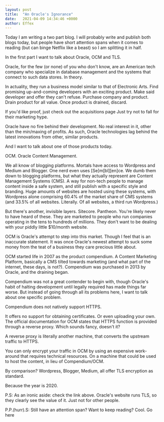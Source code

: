 ```yaml
---
layout: post
title:  "An Oracle's Ignorance"
date:   2021-04-09 14:34:46 +0000
author: Effex
---
```


Today I am writing a two part blog. I will probably write and publish both blogs today, but people have short attention spans when it comes to reading (but can binge Netflix like a beast) so I am splitting it in half.

In the first part I want to talk about Oracle, OCM and TLS.

Oracle, for the few (or none) of you who don't know, are an American tech company who specialize in database management and the systems that connect to such data stores. In theory.

In actuality, they run a business model similar to that of Electronic Arts. Find promising up-and-coming developers with an exciting product. Make said developer and offer they can't refuse. Purchase company and product. Drain product for all value. Once product is drained, discard.

If you'd like proof, just check out the acquisitions page Just try not to fall for their marketing hype.

Oracle have no fire behind their development. No real interest in it, other than the min/maxing of profits. As such, Oracle technologies lag behind the latest innovations from other, similar products.

And I want to talk about one of those products today.

OCM. Oracle Content Management.

We all know of blogging platforms. Mortals have access to Wordpress and Medium and Blogger. One nerd even uses [Se]m[bl][en]ce. We dumb them down to blogging platforms, but what they actually represent are Content Management Systems (CMS). A way for non-tech people to manage content inside a safe system, and still publish with a specific style and branding. Huge amounts of websites are hosted using these systems, with Wordpress alone comprising 60.4% of the market share of CMS systems (and 33.5% of all websites. Literally. Of all websites, a third run Wordpress.)

But there's another, invisible layers. Sitecore. Pantheon. You're likely never to have heard of these. They are marketed to people who run companies operating in the tens to hundreds of millions. They don't want to be dealing with your piddly little $10/month website.

OCM is Oracle's attempt to step into this market. Though I feel that is an inaccurate statement. It was once Oracle's newest attempt to suck some money from the teat of a business they care precious little about.

OCM started life in 2007 as the product compendium. A Content Marketing Platform, basically a CMS tilted towards marketing (and what part of the internet, these days, is not?). Compendium was purchased in 2013 by Oracle, and the draining began.

Compendium was not a great contender to begin with, though Oracle's habit of halting development until legally required has made things far worse. But instead of going through all its problems here, I want to talk about one specific problem.

Compendium does not natively support HTTPS.

It offers no support for obtaining certificates. Or even uploading your own. The official documentation for OCM states that HTTPS function is provided through a reverse proxy. Which sounds fancy, doesn't it?

A reverse proxy is literally another machine, that converts the upstream traffic to HTTPS.

You can only encrypt your traffic in OCM by using an expensive work-around that requires technical resources. On a machine that could be used to host the content, in lieu of Compendium/OCM.

By comparison? Wordpress, Blogger, Medium, all offer TLS encryption as standard.

Because the year is 2020.

P.S: As an ironic aside: check the link above. Oracle's website runs TLS, so they clearly see the value of it. Just not for other people.

P.P.(hurr).S: Still have an attention span? Want to keep reading? Cool. Go here
